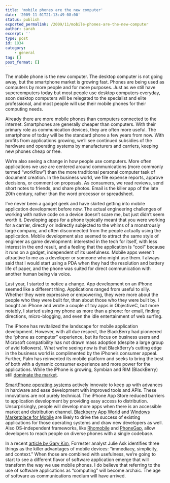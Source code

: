 ```yaml
---
title: 'mobile phones are the new computer'
date: '2009-11-01T21:13:49-08:00'
status: publish
exported_permalink: /2009/11/mobile-phones-are-the-new-computer
author: sarah
excerpt: ''
type: post
id: 1834
category:
    - general
tag: []
post_format: []
---
```

The mobile phone is the new computer. The desktop computer is not going away, but the smartphone market is growing fast. Phones are being used as computers by more people and for more purposes. Just as we still have supercomputers today but most people use desktop computers everyday, soon desktop computers will be relegated to the specialist and elite professional, and most people will use their mobile phones for their computing needs.

Already there are more mobile phones than computers connected to the internet. Smartphones are generally cheaper than computers. With their primary role as communication devices, they are often more useful. The smartphone of today will be the standard phone a few years from now. With profits from applications growing, we’ll see continued subsidies of the hardware and operating systems by manufacturers and carriers, keeping new phones cheap or free.

We’re also seeing a change in how people use computers. More often applications we use are centered around communications (more commonly termed “workflow”) than the more traditional personal computer task of document creation. In the business world, we file expense reports, approve decisions, or comment on proposals. As consumers, we read reviews, send short notes to friends, and share photos. Email is the killer app of the late 20th century, rather than the word processor or spreadsheet.

I’ve never been a gadget geek and have skirted getting into mobile application development before now. The actual engineering challenges of working with native code on a device doesn’t scare me, but just didn’t seem worth it. Developing apps for a phone typically meant that you were working for a carrier, directly or indirectly subjected to the whims of a monstrously large company, and often disconnected from the people actually using the application. Mobile development also seemed to attract the same style of engineer as game development: interested in the tech for itself, with less interest in the end result, and a feeling that the application is “cool” because it runs on a gadget, independent of its usefulness. Mobile apps weren’t attractive to me as a developer or someone who might use them. I always said that I would start using a PDA when they had the resolution and battery life of paper, and the phone was suited for direct communication with another human being via voice.

Last year, I started to notice a change. App development on an iPhone seemed like a different thing. Applications ranged from useful to silly. Whether they were expressive or empowering, they were more about the people who they were built for, than about those who they were built by. I bought an iPhone and wrote a couple of toy apps in ObjectiveC, but more notably, I started using my phone as more than a phone: for email, finding directions, micro-blogging, and even the idle entertainment of web surfing.

The iPhone has revitalized the landscape for mobile application development. However, with all due respect, the BlackBerry had pioneered the “phone as computer” experience, but its focus on business users and Microsoft compatibility has not drawn mass adoption (despite a large group of avid followers). What we’re seeing now is that BlackBerry’s cutting edge in the business world is complimented by the iPhone’s consumer appeal. Further, Palm has reinvented its mobile platform and seeks to bring the best of both with a dynamic consumer experience and more power for the applications. While the iPhone is growing, Symbian and RIM (BlackBerry) still [dominate the market](http://www.ibtimes.com/blogs/articles/1863/20090312/iphone-sales-soar-245-in-2008-nokia-still-dominates-smartphone-market.htm).

[SmartPhone operating systems](http://en.wikipedia.org/wiki/Smartphone#Operating_systems) actively innovate to keep up with advances in hardware and ease development with improved tools and APIs. These innovations are not purely technical. The iPhone App Store reduced barriers to application development by providing easy access to distribution. Unsurprisingly, people will develop more apps when there is an accessible market and distribution channel. [Blackberry App World](http://na.blackberry.com/eng/services/appworld/?) and [Windows Marketplace for Mobile](http://windowsteamblog.com/blogs/windowsphone/archive/2009/07/14/get-ready-windows-marketplace-for-mobile-offers-millions-of-potential-new-customers.aspx) are likely to drive the success of existing applications for those operating systems and draw new developers as well. Also OS-independent frameworks, like [Rhomobile](http://www.rhomobile.com/) and [PhoneGap](http://phonegap.com/), allow developers to reach people on diverse phones with a single codebase.

In a recent [article by Gary Kim](http://fixed-mobile-convergence.tmcnet.com/topics/mobile-communications/articles/66939-mobile-devices-replace-pcs.htm), Forrester analyst Julie Ask identifies three things as the killer advantages of mobile devices: “immediacy, simplicity, and context.” When those are combined with usefulness, we’re going to start to see a different flavor of software application emerge that will transform the way we use mobile phones. I do believe that referring to the use of software applications as “computing” will become archaic. The age of software as communications medium will have arrived.